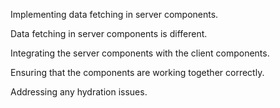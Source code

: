 Implementing data fetching in server components.

Data fetching in server components is different.

Integrating the server components with the client components.

Ensuring that the components are working together correctly.

Addressing any hydration issues.